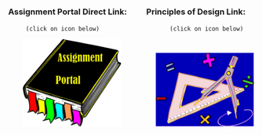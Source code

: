 ### Assignment Portal Direct Link: &nbsp; &emsp; &nbsp; Principles of Design Link:

         (click on icon below)                    (click on icon below)                                                             

&nbsp; &emsp; &nbsp;[<img src="sources/assignment_portal_icon_link.png" width="200">](https://jmmonjeremy.github.io/)
&nbsp; &emsp; &nbsp; &emsp; &nbsp; &nbsp; [<img src="sources/design_principles_icon_link.png" width="200">](https://https://jmmonjeremy.github.io/design-principles.html) 
